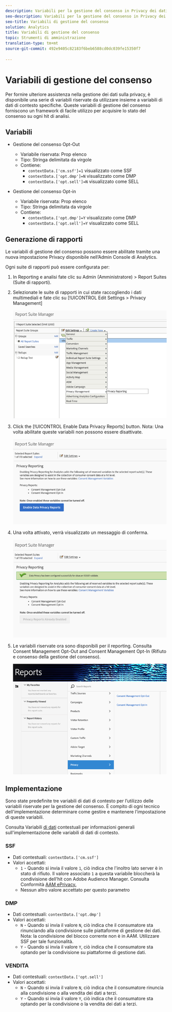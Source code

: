 ```yaml
---
description: Variabili per la gestione del consenso in Privacy dei dati.
seo-description: Variabili per la gestione del consenso in Privacy dei dati.
seo-title: Variabili di gestione del consenso
solution: Analytics
title: Variabili di gestione del consenso
topic: Strumenti di amministrazione
translation-type: tm+mt
source-git-commit: 492e9405c82183f6beb6588cd0dc039fe15350f7

---
```



# Variabili di gestione del consenso

Per fornire ulteriore assistenza nella gestione dei dati sulla privacy, è disponibile una serie di variabili riservate da utilizzare insieme a variabili di dati di contesto specifiche.
Queste variabili di gestione del consenso forniscono un framework di facile utilizzo per acquisire lo stato del consenso su ogni hit di analisi.

## Variabili

* Gestione del consenso Opt-Out
   * Variabile riservata: Prop elenco
   * Tipo: Stringa delimitata da virgole
   * Contiene:
      * `contextData.['cm.ssf']=1` visualizzato come SSF
      * `contextData.['opt.dmp']=N` visualizzato come DMP
      * `contextData.['opt.sell']=N` visualizzato come SELL

* Gestione del consenso Opt-in
   * Variabile riservata: Prop elenco
   * Tipo: Stringa delimitata da virgole
   * Contiene:
      * `contextData.['opt.dmp']=Y` visualizzato come DMP
      * `contextData.['opt.sell']=Y` visualizzato come SELL

## Generazione di rapporti  

Le variabili di gestione del consenso possono essere abilitate tramite una nuova impostazione Privacy disponibile nell’Admin Console di Analytics.

Ogni suite di rapporti può essere configurata per:
1. In Reporting e analisi fate clic su Admin (Amministratore) &gt; Report Suites (Suite di rapporti).
1. Selezionate le suite di rapporti in cui state raccogliendo i dati multimediali e fate clic su [!UICONTROL Edit Settings > Privacy Management]

   ![](assets/rsm-privacy-select.png)

1. Click the [!UICONTROL Enable Data Privacy Reports] button.  Nota: Una volta abilitate queste variabili non possono essere disattivate.

   ![](assets/rsm-privacy-enable.png)

1. Una volta attivato, verrà visualizzato un messaggio di conferma.

   ![](assets/rsm-privacy-config.png)

1. Le variabili riservate ora sono disponibili per il reporting.  Consulta Consent Management Opt-Out and Consent Management Opt-In (Rifiuto e consenso della gestione del consenso).

   ![](assets/rsm-privacy-reports.png)

## Implementazione

Sono state predefinite tre variabili di dati di contesto per l’utilizzo delle variabili riservate per la gestione del consenso.  È compito di ogni tecnico dell'implementazione determinare come gestire e mantenere l'impostazione di queste variabili.

Consulta Variabili [di dati](https://docs.adobe.com/help/en/analytics/implementation/javascript-implementation/variables-analytics-reporting/context-data-variables.html) contestuali per informazioni generali sull'implementazione delle variabili di dati di contesto.

### SSF

* Dati contestuali: `contextData.['cm.ssf']`
* Valori accettati:
   * `1` - Quando si invia il valore `1`, ciò indica che l'inoltro lato server è in stato di rifiuto. Il valore associato `1` a questa variabile bloccherà la condivisione dell’hit con Adobe Audience Manager. Consulta Conformità [AAM ePrivacy.](https://docs.adobe.com/help/en/analytics/integration/audience-analytics/audience-analytics-workflow/ssf-gdpr.html)
   * Nessun altro valore accettato per questo parametro

### DMP

* Dati contestuali: `contextData.['opt.dmp']`
* Valori accettati:
   * `N` - Quando si invia il valore `N`, ciò indica che il consumatore sta rinunciando alla condivisione sulle piattaforme di gestione dei dati. Nota: la condivisione del blocco corrente non è in AAM.  Utilizzare SSF per tale funzionalità.
   * `Y` - Quando si invia il valore `Y`, ciò indica che il consumatore sta optando per la condivisione su piattaforme di gestione dati.

### VENDITA

* Dati contestuali: `contextData.['opt.sell']`
* Valori accettati:
   * `N` - Quando si invia il valore `N`, ciò indica che il consumatore rinuncia alla condivisione o alla vendita dei dati a terzi.
   * `Y` - Quando si invia il valore `Y`, ciò indica che il consumatore sta optando per la condivisione o la vendita dei dati a terzi.
